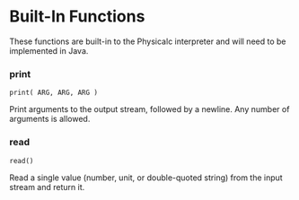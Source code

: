 # Built-In Functions #

These functions are built-in to the Physicalc interpreter and will need to be implemented in Java.

### print ###

```
print( ARG, ARG, ARG )
```

Print arguments to the output stream, followed by a newline.  Any number of arguments is allowed.

### read ###

```
read()
```

Read a single value (number, unit, or double-quoted string) from the input stream and return it.
